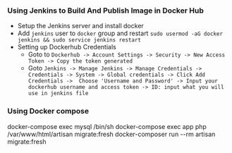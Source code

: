 ### Using Jenkins to Build And Publish Image in Docker Hub
- Setup the Jenkins server and install docker
- Add `jenkins` user to `docker` group and restart `sudo usermod -aG docker jenkins && sudo service jenkins restart`
- Setting up Dockerhub Credentials
    - Goto to `Dockerhub -> Account Settings -> Security -> New Access Token -> Copy the token generated`
    - Goto `Jenkins -> Manage Jenkins -> Manage Credentials -> Credentials -> System -> Global credentials -> Click Add Credentials ->  Choose 'Username and Password'
     -> Input your dockerhub username and access token -> ID: input what you will use in jenkins file`

### Using Docker compose
docker-compose exec mysql /bin/sh
docker-compose exec app php /var/www/html/artisan migrate:fresh
docker-composer run --rm artisan migrate:fresh
